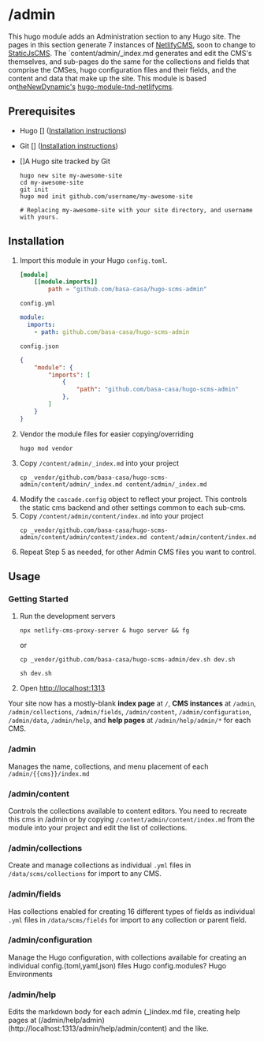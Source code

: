 # /admin
This hugo module adds an Administration section to any Hugo site. The pages in this section generate 7 instances of [NetlifyCMS](https://netlifycms.org), soon to change to [StaticJsCMS](https://staticjscms.netlify.app/). The `content/admin/_index.md generates and edit the CMS's themselves, and sub-pages do the same for the collections and fields that comprise the CMSes, hugo configuration files and their fields, and the content and data that make up the site. This module is based on[theNewDynamic's](https://www.thenewdynamic.com) [hugo-module-tnd-netlifycms](https://github.com/theNewDynamic/hugo-module-tnd-netlifycms). 

## Prerequisites
 - Hugo [] ([Installation instructions](https://gohugo.io/installation))

 - Git [] ([Installation instructions](https://github.com/git-guides/install-git))

 - []A Hugo site tracked by Git
    ```
    hugo new site my-awesome-site
    cd my-awesome-site
    git init
    hugo mod init github.com/username/my-awesome-site

    # Replacing my-awesome-site with your site directory, and username with yours.
    ```

## Installation
1. Import this module in your Hugo `config.toml`.
    ```toml
    [module]
        [[module.imports]]
            path = "github.com/basa-casa/hugo-scms-admin"
    ```
    `config.yml`
    ```yaml
    module:
      imports:
        - path: github.com/basa-casa/hugo-scms-admin
    ```
    `config.json`
    ```json
    {
        "module": {
            "imports": [
                {
                    "path": "github.com/basa-casa/hugo-scms-admin"
                },
            ]
        }
    }
    ```
2. Vendor the module files for easier copying/overriding
    ```
    hugo mod vendor
    ```
3. Copy `/content/admin/_index.md` into your project
    ```
    cp _vendor/github.com/basa-casa/hugo-scms-admin/content/admin/_index.md content/admin/_index.md
    ```
4. Modify the `cascade.config` object to reflect your project. This controls the static cms backend and other settings common to each sub-cms. 
5. Copy `/content/admin/content/index.md` into your project
    ```
    cp _vendor/github.com/basa-casa/hugo-scms-admin/content/admin/content/index.md content/admin/content/index.md
    ```
6. Repeat Step 5 as needed, for other Admin CMS files you want to control. 

## Usage
### Getting Started
1. Run the development servers
    ```
    npx netlify-cms-proxy-server & hugo server && fg
    ```
    or
    ```
    cp _vendor/github.com/basa-casa/hugo-scms-admin/dev.sh dev.sh
    ```
    ```
    sh dev.sh
    ```
2. Open [http://localhost:1313](http://localhost:1313)

Your site now has a mostly-blank **index page** at `/`, **CMS instances** at `/admin`, `/admin/collections`, `/admin/fields`, `/admin/content`, `/admin/configuration`, `/admin/data`, `/admin/help`, and **help pages** at 
`/admin/help/admin/*` for each CMS.
### /admin

Manages the name, collections, and menu placement of each `/admin/{{cms}}/index.md`

### /admin/content

Controls the collections available to content editors. You need to recreate this cms in /admin or by copying `/content/admin/content/index.md` from the module into your project and edit the list of collections.

### /admin/collections

Create and manage collections as individual `.yml` files in `/data/scms/collections` for import to any CMS. 

### /admin/fields
Has collections enabled for creating 16 different types of fields as individual `.yml` files in `/data/scms/fields` for import to any collection or parent field. 

### /admin/configuration
Manage the Hugo configuration, with collections available for creating an individual config.(toml,yaml,json) files
Hugo config.modules?
Hugo Environments

### /admin/help

Edits the markdown body for each admin (_)index.md file, creating help pages at (/admin/help/admin)(http://localhost:1313/admin/help/admin/content) and the like.

